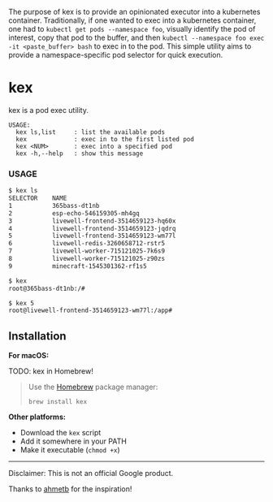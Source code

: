 The purpose of kex is to provide an opinionated executor into a kubernetes container.  Traditionally, if one wanted to exec into a kubernetes container, one had to `kubectl get pods --namespace foo`, visually identify the pod of interest, copy that pod to the buffer, and then `kubectl --namespace foo exec -it <paste_buffer> bash` to exec in to the pod.  This simple utility aims to provide a namespace-specific pod selector for quick execution.

# kex

kex is a pod exec utility.

```
USAGE:
  kex ls,list     : list the available pods
  kex             : exec in to the first listed pod
  kex <NUM>       : exec into a specified pod
  kex -h,--help   : show this message
```

### USAGE

```sh
$ kex ls
SELECTOR    NAME
1           365bass-dt1nb
2           esp-echo-546159305-mh4gq
3           livewell-frontend-3514659123-hq60x
4           livewell-frontend-3514659123-jqdrq
5           livewell-frontend-3514659123-wm77l
6           livewell-redis-3260658712-rstr5
7           livewell-worker-715121025-7k6s9
8           livewell-worker-715121025-z90zs
9           minecraft-1545301362-rf1s5

$ kex
root@365bass-dt1nb:/#

$ kex 5
root@livewell-frontend-3514659123-wm77l:/app#
```

## Installation

**For macOS:**

TODO: kex in Homebrew!

> Use the [Homebrew](https://brew.sh/) package manager:
>
>     brew install kex

**Other platforms:**

- Download the `kex` script
- Add it somewhere in your PATH
- Make it executable (`chmod +x`)

-----

Disclaimer: This is not an official Google product.

Thanks to [ahmetb](https://github.com/ahmetb) for the inspiration!
